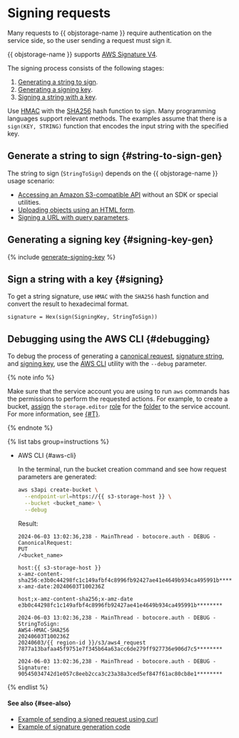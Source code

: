 # Signing requests


Many requests to {{ objstorage-name }} require authentication on the service side, so the user sending a request must sign it.

{{ objstorage-name }} supports [AWS Signature V4](https://docs.aws.amazon.com/AmazonS3/latest/API/sig-v4-authenticating-requests.html).

The signing process consists of the following stages:

1. [Generating a string to sign](#string-to-sign-gen).
1. [Generating a signing key](#signing-key-gen).
1. [Signing a string with a key](#signing).

Use [HMAC](https://ru.wikipedia.org/wiki/HMAC) with the [SHA256](https://ru.wikipedia.org/wiki/SHA-2) hash function to sign. Many programming languages support relevant methods. The examples assume that there is a `sign(KEY, STRING)` function that encodes the input string with the specified key.

## Generate a string to sign {#string-to-sign-gen}

The string to sign (`StringToSign`) depends on the {{ objstorage-name }} usage scenario:

* [Accessing an Amazon S3-compatible API](./index.md) without an SDK or special utilities.
* [Uploading objects using an HTML form](../concepts/presigned-post-forms.md).
* [Signing a URL with query parameters](../concepts/pre-signed-urls.md).

## Generating a signing key {#signing-key-gen}

{% include [generate-signing-key](../../_includes/storage/generate-signing-key.md) %}

## Sign a string with a key {#signing}

To get a string signature, use `HMAC` with the `SHA256` hash function and convert the result to hexadecimal format.

```text
signature = Hex(sign(SigningKey, StringToSign))
```

## Debugging using the AWS CLI {#debugging}

To debug the process of generating a [сanonical request](../concepts/pre-signed-urls.md#canonical-request), [signature string](../concepts/pre-signed-urls.md#composing-string-to-sign), and [signing key](../concepts/pre-signed-urls.md#signing-key-gen), use the [AWS CLI](../tools/aws-cli.md) utility with the `--debug` parameter.

{% note info %}

Make sure that the service account you are using to run `aws` commands has the permissions to perform the requested actions. For example, to create a bucket, [assign](../../iam/operations/sa/assign-role-for-sa.md) the `storage.editor` [role](../security/index.md#storage-uploader) for the [folder](../../resource-manager/concepts/resources-hierarchy.md#folder) to the service account. For more information, see [{#T}](../security/overview.md).

{% endnote %}

{% list tabs group=instructions %}

- AWS CLI {#aws-cli}

   In the terminal, run the bucket creation command and see how request parameters are generated:

   ```bash
   aws s3api create-bucket \
     --endpoint-url=https://{{ s3-storage-host }} \
     --bucket <bucket_name> \
     --debug
   ```

   Result:

   ```text
   2024-06-03 13:02:36,238 - MainThread - botocore.auth - DEBUG - CanonicalRequest:
   PUT
   /<bucket_name>

   host:{{ s3-storage-host }}
   x-amz-content-sha256:e3b0c44298fc1c149afbf4c8996fb92427ae41e4649b934ca495991b********
   x-amz-date:20240603T100236Z

   host;x-amz-content-sha256;x-amz-date
   e3b0c44298fc1c149afbf4c8996fb92427ae41e4649b934ca495991b********

   2024-06-03 13:02:36,238 - MainThread - botocore.auth - DEBUG - StringToSign:
   AWS4-HMAC-SHA256
   20240603T100236Z
   20240603/{{ region-id }}/s3/aws4_request
   7877a13bafaa45f9751e7f345b64a63acc6de279ff927736e906d7c5********

   2024-06-03 13:02:36,238 - MainThread - botocore.auth - DEBUG - Signature:
   90545034742d1e057c8eeb2cca3c23a38a3ced5ef847f61ac80cb8e1********
   ```

{% endlist %}

#### See also {#see-also}

* [Example of sending a signed request using curl](../api-ref/authentication.md#s3-api-example)
* [Example of signature generation code](../concepts/pre-signed-urls.md#code-examples)